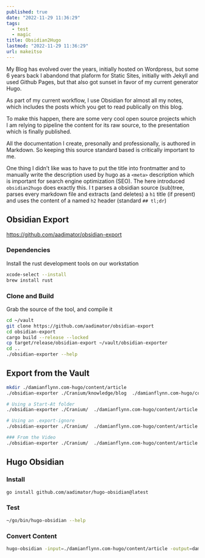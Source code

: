 ```yaml
---
published: true
date: "2022-11-29 11:36:29"
tags:
  - test
  - magic
title: Obsidian2Hugo
lastmod: "2022-11-29 11:36:29"
url: makeitso
---
```


My Blog has evolved over the years, initially hosted on Wordpress, but some 6 years back I abandond that plaform for Static Sites, initially with Jekyll and used Github Pages, but that also got sunset in favor of my current generator Hugo.

As part of my current workflow, I use Obsidian for almost all my notes, which includes the posts which you get to read publically on this blog.

To make this happen, there are some very cool open source projects which I am relying to pipeline the content for its raw source, to the presentation which is finally published.

All the documentation I create, presonally and professionally, is authored in Markdown. So keeping this source standard based is critically important to me.

One thing I didn’t like was to have to put the title into frontmatter and to manually write the description used by hugo as a `<meta>` description which is important for search engine optimization (SEO). The here introduced `obsidian2hugo` does exactly this. I t parses a obsidian source (sub)tree, parses every markdown file and extracts (and deletes) a `h1` title (if present) and uses the content of a named `h2` header (standard `## tl;dr`)

## Obsidian Export

https://github.com/aadimator/obsidian-export

### Dependencies

Install the rust development tools on our workstation

````bash
xcode-select --install
brew install rust
````

### Clone and Build

Grab the source of the tool, and compile it

````bash
cd ~/vault
git clone https://github.com/aadimator/obsidian-export
cd obsidian-export
cargo build --release --locked
cp target/release/obsidian-export ~/vault/obsidian-exporter
cd ..
./obsidian-exporter --help
````

## Export from the Vault

````bash
mkdir ./damianflynn.com-hugo/content/article
./obsidian-exporter ./Cranium/knowledge/blog  ./damianflynn.com-hugo/content/article --hard-linebreaks --no-recursive-embeds --embed-info --hugo-frontmatter --retain-wikilinks --flat

# Using a Start-At folder
./obsidian-exporter ./Cranium/  ./damianflynn.com-hugo/content/article --start-at ./Cranium/knowledge/blog --hard-linebreaks --no-recursive-embeds --embed-info  --retain-wikilinks --flat --hugo-frontmatter

# Using an .export-ignore
./obsidian-exporter ./Cranium/  ./damianflynn.com-hugo/content/article --hard-linebreaks --no-recursive-embeds --embed-info  --retain-wikilinks --flat --hugo-frontmatter

### From the Video
./obsidian-exporter ./Cranium/  ./damianflynn.com-hugo/content/article --add-titles --frontmatter=always
````

## Hugo Obsidian

### Install

````bash
go install github.com/aadimator/hugo-obsidian@latest
````

### Test

````bash
~/go/bin/hugo-obsidian --help
````

### Convert Content

````bash
hugo-obsidian -input=./damianflynn.com-hugo/content/article -output=damianflynn.com-hugo/assets/indices -index=true -root=.
````
